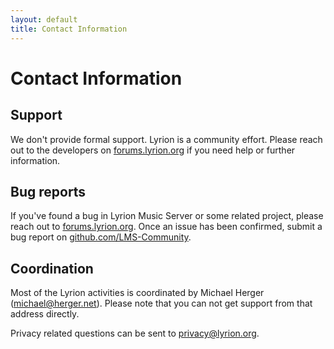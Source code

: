 ```yaml
---
layout: default
title: Contact Information
---
```


# Contact Information

## Support

We don't provide formal support. Lyrion is a community effort. Please reach out to the developers on [forums.lyrion.org](https://forums.lyrion.org) if you need help or further information.

## Bug reports

If you've found a bug in Lyrion Music Server or some related project, please reach out to [forums.lyrion.org](https://forums.lyrion.org). Once an issue has been confirmed, submit a bug report on [github.com/LMS-Community](https://github.com/LMS-Community/slimserver/issues).

## Coordination

Most of the Lyrion activities is coordinated by Michael Herger ([michael@herger.net](michael@herger.net)). Please note that you can not get support from that address directly.

Privacy related questions can be sent to [privacy@lyrion.org](privacy@lyrion.org).
